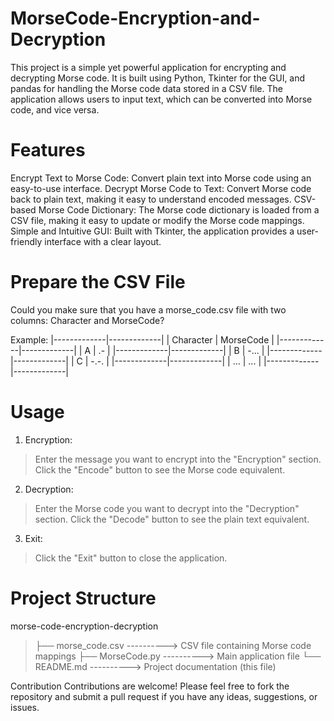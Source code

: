 # MorseCode-Encryption-and-Decryption
This project is a simple yet powerful application for encrypting and decrypting Morse code. 
It is built using Python, Tkinter for the GUI, and pandas for handling the Morse code data stored in a CSV file. 
The application allows users to input text, which can be converted into Morse code, and vice versa.

# Features
Encrypt Text to Morse Code: Convert plain text into Morse code using an easy-to-use interface.
Decrypt Morse Code to Text: Convert Morse code back to plain text, making it easy to understand encoded messages.
CSV-based Morse Code Dictionary: The Morse code dictionary is loaded from a CSV file, making it easy to update or modify the Morse code mappings.
Simple and Intuitive GUI: Built with Tkinter, the application provides a user-friendly interface with a clear layout.

# Prepare the CSV File
Could you make sure that you have a morse_code.csv file with two columns: Character and MorseCode?

Example:
|-------------|-------------|
|  Character  |  	MorseCode |
|-------------|-------------|
|    A    	  |      .-     |
|-------------|-------------|
|     B	      |     -...    |
|-------------|-------------|
|     C       |    -.-.     |
|-------------|-------------|
|    ...      |	   ...      |
|-------------|-------------|

# Usage
1. Encryption:
> Enter the message you want to encrypt into the "Encryption" section.
> Click the "Encode" button to see the Morse code equivalent.

2. Decryption:
> Enter the Morse code you want to decrypt into the "Decryption" section.
> Click the "Decode" button to see the plain text equivalent.

3. Exit:
> Click the "Exit" button to close the application.

# Project Structure

morse-code-encryption-decryption

> ├── morse_code.csv ---------->  CSV file containing Morse code mappings
> ├── MorseCode.py   ---------->  Main application file
> └── README.md      ---------->  Project documentation (this file)


Contribution
Contributions are welcome! Please feel free to fork the repository and submit a pull request if you have any ideas, suggestions, or issues.
